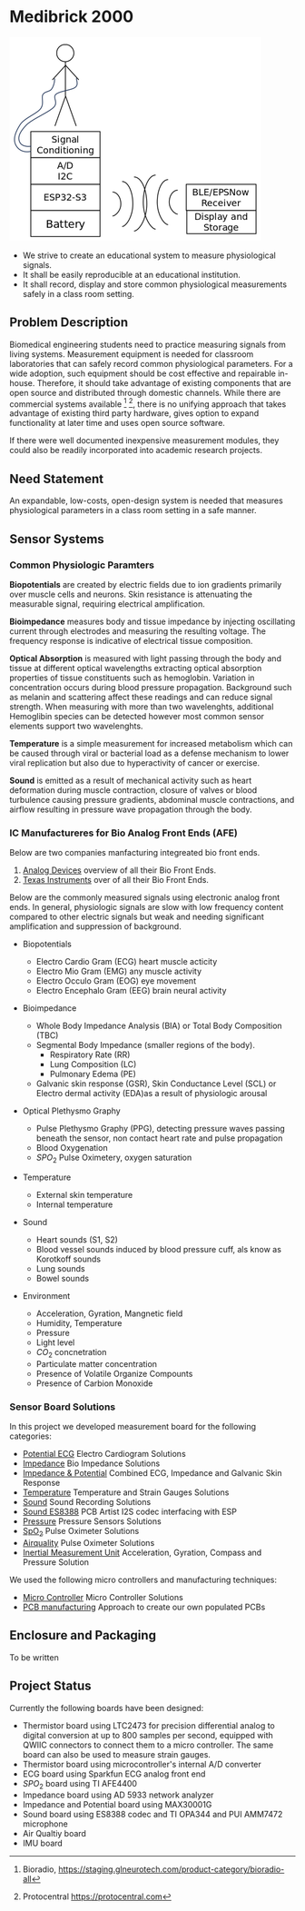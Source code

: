 # Medibrick 2000

![alt text](./assetts/Concept.png)

- We strive to create an educational system to measure physiological signals.
- It shall be easily reproducible at an educational institution.
- It shall record, display and store common physiological measurements safely in a class room setting.

## Problem Description

Biomedical engineering students need to practice measuring signals from living systems.
Measurement equipment is needed for classroom laboratories that can safely record common physiological parameters.
For a wide adoption, such equipment should be cost effective and repairable in-house.
Therefore, it should take advantage of existing components that are open source and distributed through domestic channels.
While there are commercial systems available [^fn1] [^fn2], there is no unifying approach that takes advantage of existing third party hardware, gives option to expand functionality at later time and uses open source software. 

If there were well documented inexpensive measurement modules, they could also be readily incorporated into academic research projects.

[^fn1]: Bioradio, https://staging.glneurotech.com/product-category/bioradio-all
[^fn2]: Protocentral https://protocentral.com

## Need Statement

An expandable, low-costs, open-design system is needed that measures physiological parameters in a class room setting in a safe manner.

## Sensor Systems

### Common Physiologic Paramters

**Biopotentials** are created by electric fields due to ion gradients primarily over muscle cells and neurons. Skin resistance is attenuating the measurable signal, requiring electrical amplification.

**Bioimpedance** measures body and tissue impedance by injecting oscillating current through electrodes and measuring the resulting voltage. The frequency response is indicative of electrical tissue composition.

**Optical Absorption** is measured with light passing through the body and tissue at different optical wavelengths extracting optical absorption properties of tissue constituents such as hemoglobin. Variation in concentration occurs during blood pressure propagation. Background such as melanin and scattering affect these readings and can reduce signal strength. When measuring with more than two wavelenghts, additional Hemoglibin species can be detected however most common sensor elements support two wavelenghts.

**Temperature** is a simple measurement for increased metabolism which can be caused through viral or bacterial load as a defense mechanism to lower viral replication but also due to hyperactivity of cancer or exercise.

**Sound** is emitted as a result of mechanical activity such as heart deformation during muscle contraction, closure of valves or blood turbulence causing pressure gradients, abdominal muscle contractions, and airflow resulting in pressure wave propagation through the body.

### IC Manufactureres for Bio Analog Front Ends (AFE)
Below are two companies manfacturing integreated bio front ends.

1) [Analog Devices](https://ez.analog.com/webinar/m/presentations/2742) overview of all their Bio Front Ends.
2) [Texas Instruments](https://www.ti.com/data-converters/integrated-special-function/medical-afes/biosensing-afes/overview.html) over of all their Bio Front Ends.

Below are the commonly measured signals using electronic analog front ends. In general, physiologic signals are slow with low frequency content compared to other electric signals but weak and needing significant amplification and suppression of background.

- Biopotentials
    - Electro Cardio Gram (ECG) heart muscle acticity
    - Electro Mio Gram (EMG) any muscle activity
    - Electro Occulo Gram (EOG) eye movement
    - Electro Encephalo Gram (EEG) brain neural activity

- Bioimpedance
    - Whole Body Impedance Analysis (BIA) or Total Body Composition (TBC)
    - Segmental Body Impedance (smaller regions of the body).
        - Respiratory Rate (RR)
        - Lung Composition (LC)
        - Pulmonary Edema (PE)
    - Galvanic skin response (GSR), Skin Conductance Level (SCL) or Electro dermal activity (EDA)as a result of physiologic arousal

- Optical Plethysmo Graphy
    - Pulse Plethysmo Graphy (PPG), detecting pressure waves passing beneath the sensor, non contact heart rate and pulse propagation
    - Blood Oxygenation
    - $SPO_2$ Pulse Oximetery, oxygen saturation

- Temperature
    - External skin temperature
    - Internal temperature

- Sound
    - Heart sounds (S1, S2)
    - Blood vessel sounds induced by blood pressure cuff, als know as Korotkoff sounds
    - Lung sounds
    - Bowel sounds

- Environment
    - Acceleration, Gyration, Mangnetic field
    - Humidity, Temperature
    - Pressure
    - Light level
    - $CO_2$ concnetration
    - Particulate matter concentration
    - Presence of Volatile Organize Compounts
    - Presence of Carbion Monoxide


### Sensor Board Solutions
In this project we developed measurement board for the following categories:

- [Potential ECG](ecg.md) Electro Cardiogram Solutions
- [Impedance](impedance.md) Bio Impedance Solutions
- [Impedance & Potential](MAX30001G.md) Combined ECG, Impedance and Galvanic Skin Response
- [Temperature](temperature.md) Temperature and Strain Gauges Solutions
- [Sound](sound.md) Sound Recording Solutions
- [Sound ES8388](ES8388_audio_board.md) PCB Artist I2S codec interfacing with ESP
- [Pressure](pressure.md) Pressure Sensors Solutions
- [SpO<sub>2</sub>](spo2.md) Pulse Oximeter Solutions
- [Airquality](airquality.md) Pulse Oximeter Solutions
- [Inertial Measurement Unit](imu.md) Acceleration, Gyration, Compass and Pressure Solution

We used the following micro controllers and manufacturing techniques:

- [Micro Controller](microcontroller.md) Micro Controller Solutions
- [PCB manufacturing](pcbmanufacturing.md) Approach to create our own populated PCBs

## Enclosure and Packaging
To be written

## Project Status

Currently the following boards have been designed:

- Thermistor board using LTC2473 for precision differential analog to digital conversion at up to 800 samples per second, equipped with QWIIC connectors to connect them to a micro controller. The same board can also be used to measure strain gauges.
- Thermistor board using microcontroller's internal A/D converter
- ECG board using Sparkfun ECG analog front end
- $SPO_2$ board using TI AFE4400
- Impedance board using AD 5933 network analyzer
- Impedance and Potential board using MAX30001G
- Sound board using ES8388 codec and TI OPA344 and PUI AMM7472 microphone
- Air Qualtiy board
- IMU board

